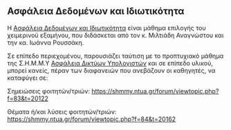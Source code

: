 ## Ασφάλεια Δεδομένων και Ιδιωτικότητα

Η [Ασφάλεια Δεδομένων και Ιδιωτικότητα](https://dsml.ece.ntua.gr/studies/courses/asphaleia-dedomenon-kai-idiotikoteta) είναι μάθημα επιλογής του χειμερινού εξαμήνου, που διδάσκεται από τον κ. Μιλτιάδη Αναγνώστου και την κα. Ιωάννα Ρουσσάκη.

Σε επίπεδο περιεχομένου, παρουσιάζει ταύτιση με το προπτυχιακό μάθημα της Σ.Η.Μ.Μ.Υ [Ασφάλεια Δικτύων Υπολογιστών](https://www.ece.ntua.gr/gr/undergraduate/courses/3370) και σε επίπεδο υλικού, μπορεί κανείς, πέραν των διαφανειών που ανεβάζουν οι καθηγητές, να καταφύγει σε:

Σημειώσεις φοιτητών/τριών: https://shmmy.ntua.gr/forum/viewtopic.php?f=83&t=20122

Θέματα ή/και λύσεις φοιτητών/τριών: https://shmmy.ntua.gr/forum/viewtopic.php?f=84&t=20162
